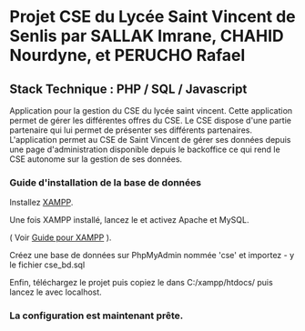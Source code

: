 # Projet CSE du Lycée Saint Vincent de Senlis par SALLAK Imrane, CHAHID Nourdyne, et PERUCHO Rafael

## Stack Technique : PHP / SQL / Javascript

Application pour la gestion du CSE du lycée saint vincent. Cette application permet de gérer les différentes offres du CSE. Le CSE dispose d'une partie partenaire qui lui permet de présenter ses différents partenaires. L'application permet au CSE de Saint Vincent de gérer ses données depuis une page d'administration disponible depuis le backoffice ce qui rend le CSE autonome sur la gestion de ses données.

### Guide d'installation de la base de données

Installez [XAMPP](https://www.apachefriends.org/fr/index.html).

Une fois XAMPP installé, lancez le et activez Apache et MySQL.

( Voir [Guide pour XAMPP](https://www.ionos.fr/digitalguide/serveur/outils/tutoriel-xampp-creer-un-serveur-de-test-local/) ).

Créez une base de données sur PhpMyAdmin nommée 'cse' et importez - y le fichier cse_bd.sql

Enfin, téléchargez le projet puis copiez le dans C:/xampp/htdocs/ puis lancez le avec localhost.

### La configuration est maintenant prête. 
